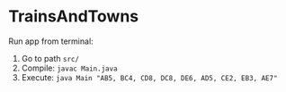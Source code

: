 # TrainsAndTowns

Run app from terminal:
1. Go to path `src/`
2. Compile: `javac Main.java`
3. Execute: `java Main "AB5, BC4, CD8, DC8, DE6, AD5, CE2, EB3, AE7"`
